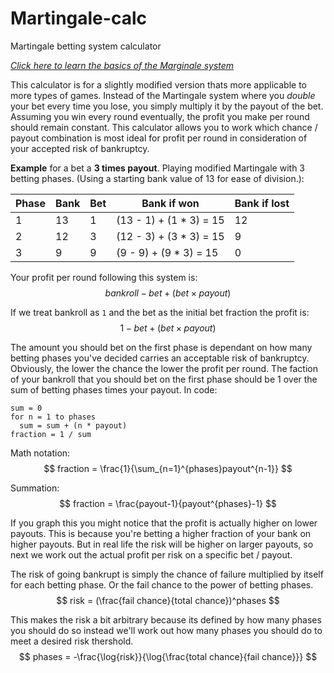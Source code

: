 # Martingale-calc
Martingale betting system calculator

*[Click here to learn the basics of the Marginale system](https://en.wikipedia.org/wiki/Martingale_(betting_system))*

This calculator is for a slightly modified version thats more applicable to more types of games. Instead of the Martingale system where you *double* your bet every time you lose, you simply multiply it by the payout of the bet. Assuming you win every round eventually, the profit you make per round should remain constant. This calculator allows you to work which chance / payout combination is most ideal for profit per round in consideration of your accepted risk of bankruptcy.

**Example** for a bet a **3 times payout**. Playing modified Martingale with 3 betting phases.
(Using a starting bank value of 13 for ease of division.):

| Phase | Bank | Bet | Bank if won             | Bank if lost |
| ----- | ---- | --- | ----------------------- | ------------ |
| 1     | 13   | 1   | (13 - 1) + (1 * 3) = 15 | 12           |
| 2     | 12   | 3   | (12 - 3) + (3 * 3) = 15 | 9            |
| 3     | 9    | 9   | (9 - 9) + (9 * 3) = 15  | 0            |

Your profit per round following this system is:
$$
bankroll - bet + (bet\times payout)
$$

If we treat bankroll as `1` and the bet as the initial bet fraction the profit is:
$$
1 - bet + (bet\times payout)
$$

The amount you should bet on the first phase is dependant on how many betting phases you've decided carries an acceptable risk of bankruptcy. Obviously, the lower the chance the lower the profit per round. The faction of your bankroll that you should bet on the first phase should be 1 over the sum of betting phases times your payout. In code:
```
sum = 0
for n = 1 to phases
  sum = sum + (n * payout)
fraction = 1 / sum
```
Math notation:
$$
fraction = \frac{1}{\sum_{n=1}^{phases}payout^{n-1}}
$$

Summation:
$$
fraction = \frac{payout-1}{payout^{phases}-1}
$$

If you graph this you might notice that the profit is actually higher on lower payouts. This is because you're betting a higher fraction of your bank on higher payouts. But in real life the risk will be higher on larger payouts, so next we work out the actual profit per risk on a specific bet / payout.

The risk of going bankrupt is simply the chance of failure multiplied by itself for each betting phase. Or the fail chance to the power of betting phases.
$$
risk = (\frac{fail chance}{total chance})^phases
$$

This makes the risk a bit arbitrary because its defined by how many phases you should do so instead we'll work out how many phases you should do to meet a desired risk thershold.
$$
phases = -\frac{\log{risk}}{\log{\frac{total chance}{fail chance}}}
$$

